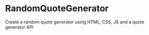 # RandomQuoteGenerator
Create a random quote generator using HTML, CSS, JS and a quote generator API
